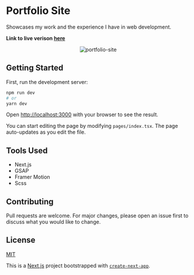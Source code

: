 # Portfolio Site
Showcases my work and the experience I have in web development. 

**Link to live verison [here](https://agrattan.com/)**

<p align="center">
<img src="https://user-images.githubusercontent.com/51346343/110669494-6129ad00-819a-11eb-97e9-c58892fa4f4d.png" alt="portfolio-site">
</p>

## Getting Started

First, run the development server:

```bash
npm run dev
# or
yarn dev
```

Open [http://localhost:3000](http://localhost:3000) with your browser to see the result.

You can start editing the page by modifying `pages/index.tsx`. The page auto-updates as you edit the file.

## Tools Used
- Next.js
- GSAP
- Framer Motion
- Scss

## Contributing
Pull requests are welcome. For major changes, please open an issue first to discuss what you would like to change.

## License
[MIT](https://opensource.org/licenses/MIT)

This is a [Next.js](https://nextjs.org/) project bootstrapped with [`create-next-app`](https://github.com/vercel/next.js/tree/canary/packages/create-next-app).


